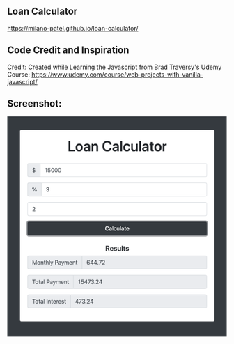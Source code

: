 ## Loan Calculator 
https://milano-patel.github.io/loan-calculator/

## Code Credit and Inspiration
Credit: Created while Learning the Javascript from Brad Traversy's Udemy Course: https://www.udemy.com/course/web-projects-with-vanilla-javascript/

## Screenshot:
![UI-Screenshot](img/loan-calculator-ui.png)
